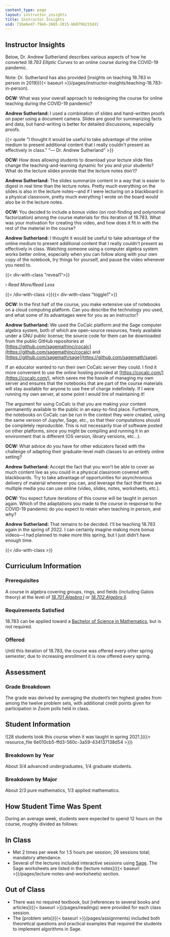 ```yaml
---
content_type: page
layout: instructor_insights
title: Instructor Insights
uid: 71be6ed7-f9eb-2665-2815-bb0796215dd1
---
```


Instructor Insights
-------------------

Below, Dr. Andrew Sutherland describes various aspects of how he converted _18.783 Elliptic Curves_ to an online course during the COVID-19 pandemic.

Note: Dr. Sutherland has also provided [insights on teaching 18.783 in person in 2019]({{< baseurl >}}/pages/instructor-insights/teaching-18.783-in-person).

**OCW:** What was your overall approach to redesigning the course for online teaching during the COVID-19 pandemic?

**Andrew Sutherland:** I used a combination of slides and hand-written proofs on paper using a document camera. Slides are good for summarizing facts and data, but hand-writing is better for detailed discussions, especially proofs.

{{< quote "I thought it would be useful to take advantage of the online medium to present additional content that I really couldn't present as effectively in class." "— Dr. Andrew Sutherland" >}}

**OCW:** How does allowing students to download your lecture slide files change the teaching-and-learning dynamic for you and your students? What do the lecture slides provide that the lecture notes don't?

**Andrew Sutherland:** The slides summarize content in a way that is easier to digest in real time than the lecture notes. Pretty much everything on the slides is also in the lecture notes—and if I were lecturing on a blackboard in a physical classroom, pretty much everything I wrote on the board would also be in the lecture notes.

**OCW:** You decided to include a bonus video (on root-finding and polynomial factorization) among the course materials for this iteration of 18.783. What was your motivation for creating this video, and how does it fit in with the rest of the material in the course?

**Andrew Sutherland:** I thought it would be useful to take advantage of the online medium to present additional content that I really couldn't present as effectively in class. Watching someone using a computer algebra system works better online, especially when you can follow along with your own copy of the notebook, try things for yourself, and pause the video whenever you need to.

{{< div-with-class "reveal1">}}

› _Read More/Read Less_

{{< /div-with-class >}}{{< div-with-class "toggle1">}}

**OCW:** In the first half of the course, you make extensive use of notebooks on a cloud computing platform. Can you describe the technology you used, and what some of its advantages were for you as an instructor?

**Andrew Sutherland:** We used the CoCalc platform and the Sage computer algebra system, both of which are open-source resources, freely available under a GNU public license; the source code for them can be downloaded from the public GitHub repositories at [https://github.com/sagemathinc/cocalc](https://github.com/sagemathinc/cocalc) and [https://github.com/sagemath/sage](https://github.com/sagemath/sage).

If an educator wanted to run their own CoCalc server they could. I find it more convenient to use the online hosting provided at [https://cocalc.com/](https://cocalc.com/), which saves me the hassle of managing my own server and ensures that the notebooks that are part of the course materials will stay available for anyone to use free of charge indefinitely. If I were running my own server, at some point I would tire of maintaining it!

The argument for using CoCalc is that you are making your content permanently available to the public in an easy-to-find place. Furthermore, the notebooks on CoCalc can be run in the context they were created, using the same version of Jupyter, Sage, etc., so that their computations should be completely reproducible. This is not necessarily true of software posted on other platforms, since you might be compiling and running it in an environment that is different (OS version, library versions, etc...).

**OCW:** What advice do you have for other educators faced with the challenge of adapting their graduate-level math classes to an entirely online setting?

**Andrew Sutherland:** Accept the fact that you won’t be able to cover as much content live as you could in a physical classroom covered with blackboards. Try to take advantage of opportunities for asynchronous delivery of material whenever you can, and leverage the fact that there are multiple media you can use online (video, slides, notes, worksheets, etc.).

**OCW:** You expect future iterations of this course will be taught in person again. Which of the adaptations you made to the course in response to the COVID-19 pandemic do you expect to retain when teaching in person, and why?

**Andrew Sutherland:** That remains to be decided. I'll be teaching 18.783 again in the spring of 2022. I can certainly imagine making more bonus videos—I had planned to make more this spring, but I just didn’t have enough time.

{{< /div-with-class >}}

Curriculum Information
----------------------

### Prerequisites

A course in algebra covering groups, rings, and fields (including Galois theory) at the level of [_18.701 Algebra I_](/courses/18-701-algebra-i-fall-2010) or [_18.702 Algebra II_](/courses/18-702-algebra-ii-spring-2011).

### Requirements Satisfied

18.783 can be applied toward a [Bachelor of Science in Mathematics](http://catalog.mit.edu/degree-charts/mathematics-course-18/), but is not required.

### Offered

Until this iteration of 18.783, the course was offered every other spring semester; due to increasing enrollment it is now offered every spring.

Assessment
----------

### Grade Breakdown

The grade was derived by averaging the student’s ten highest grades from among the twelve problem sets, with additional credit points given for participation in Zoom polls held in class.

Student Information
-------------------

![28 students took this course when it was taught in spring 2021.]({{< resource_file 6e010cb5-ffd3-560c-3a59-434137138d54 >}})

### Breakdown by Year

About 3/4 advanced undergraduates, 1/4 graduate students.

### Breakdown by Major

About 2/3 pure mathematics, 1/3 applied mathematics.

How Student Time Was Spent
--------------------------

During an average week, students were expected to spend 12 hours on the course, roughly divided as follows:

In Class
--------

*   Met 2 times per week for 1.5 hours per session; 26 sessions total; mandatory attendance.
*   Several of the lectures included interactive sessions using [Sage](http://sagemath.org/). The Sage worksheets are listed in the [lecture notes]({{< baseurl >}}/pages/lecture-notes-and-worksheets) section.

Out of Class
------------

*   There was no required textbook, but [references to several books and articles]({{< baseurl >}}/pages/readings) were provided for each class session.
*   The [problem sets]({{< baseurl >}}/pages/assignments) included both theoretical questions and practical examples that required the students to implement algorithms in Sage.